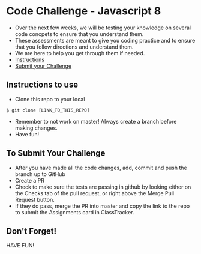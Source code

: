 # Code Challenge - Javascript 8

- Over the next few weeks, we will be testing your knowledge on several code concpets to ensure that you understand them.
- These assessments are meant to give you coding practice and to ensure that you follow directions and understand them.
- We are here to help you get through them if needed.
- [Instructions](#instructions-to-use)
- [Submit your Challenge](#to-submit-your-challenge)

## Instructions to use

- Clone this repo to your local

```
$ git clone [LINK_TO_THIS_REPO]
```

- Remember to not work on master! Always create a branch before making changes.
- Have fun!

## To Submit Your Challenge

- After you have made all the code changes, add, commit and push the branch up to GitHub
- Create a PR
- Check to make sure the tests are passing in github by looking either on the Checks tab of the pull request, or right above the Merge Pull Request button.
- If they do pass, merge the PR into master and copy the link to the repo to submit the Assignments card in ClassTracker.

## Don't Forget!

HAVE FUN!
